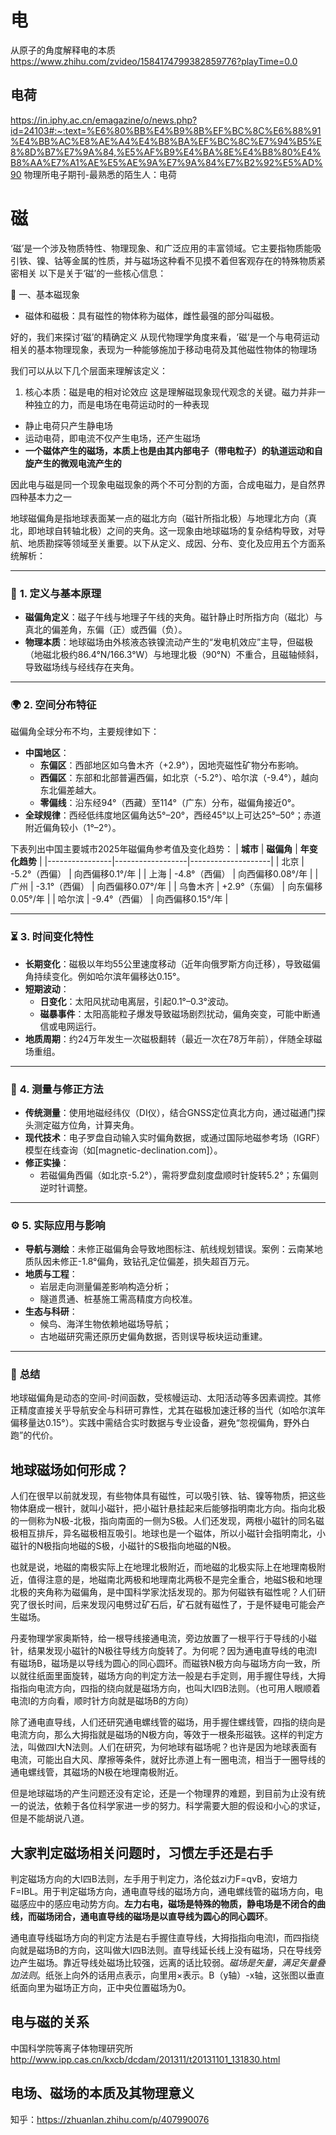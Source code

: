 # 电
从原子的角度解释电的本质 https://www.zhihu.com/zvideo/1584174799382859776?playTime=0.0
## 电荷
https://in.iphy.ac.cn/emagazine/o/news.php?id=24103#:~:text=%E6%80%BB%E4%B9%8B%EF%BC%8C%E6%88%91%E4%BB%AC%E8%AE%A4%E4%B8%BA%EF%BC%8C%E7%94%B5%E8%8D%B7%E7%9A%84,%E5%AF%B9%E4%BA%8E%E4%B8%80%E4%B8%AA%E7%A1%AE%E5%AE%9A%E7%9A%84%E7%B2%92%E5%AD%90 物理所电子期刊-最熟悉的陌生人：电荷
# 磁
‘磁’是一个涉及物质特性、物理现象、和广泛应用的丰富领域。它主要指物质能吸引铁、镍、钴等金属的性质，并与磁场这种看不见摸不着但客观存在的特殊物质紧密相关
以下是关于‘磁’的一些核心信息：

🧲 ​​一、基本磁现象
- 磁体和磁极：具有磁性的物体称为磁体，雌性最强的部分叫磁极。



好的，我们来探讨‘磁’的精确定义
从现代物理学角度来看，‘磁’是一个与电荷运动相关的基本物理现象，表现为一种能够施加于移动电荷及其他磁性物体的物理场

我们可以从以下几个层面来理解该定义：
1. 核心本质：磁是电的相对论效应
这是理解磁现象现代观念的关键。磁力并非一种独立的力，而是电场在电荷运动时的一种表现
  - 静止电荷只产生静电场
  - 运动电荷，即电流不仅产生电场，还产生磁场
  - **一个磁体产生的磁场，本质上也是由其内部电子（带电粒子）的轨道运动和自旋产生的微观电流产生的**

因此电与磁是同一个现象电磁现象的两个不可分割的方面，合成电磁力，是自然界四种基本力之一

地球磁偏角是指地球表面某一点的磁北方向（磁针所指北极）与地理北方向（真北，即地球自转轴北极）之间的夹角。这一现象由地球磁场的复杂结构导致，对导航、地质勘探等领域至关重要。以下从定义、成因、分布、变化及应用五个方面系统解析：

---

### 🧭 **1. 定义与基本原理**
- **磁偏角定义**：磁子午线与地理子午线的夹角。磁针静止时所指方向（磁北）与真北的偏差角，东偏（正）或西偏（负）。
- **物理本质**：地球磁场由外核液态铁镍流动产生的“发电机效应”主导，但磁极（地磁北极约86.4°N/166.3°W）与地理北极（90°N）不重合，且磁轴倾斜，导致磁场线与经线存在夹角。

---

### 🌍 **2. 空间分布特征**
磁偏角全球分布不均，主要规律如下：
- **中国地区**：
  - **东偏区**：西部地区如乌鲁木齐（+2.9°），因地壳磁性矿物分布影响。
  - **西偏区**：东部和北部普遍西偏，如北京（-5.2°）、哈尔滨（-9.4°），越向东北偏差越大。
  - **零偏线**：沿东经94°（西藏）至114°（广东）分布，磁偏角接近0°。
- **全球规律**：西经低纬度地区偏角达5°–20°，西经45°以上可达25°–50°；赤道附近偏角较小（1°–2°）。

下表列出中国主要城市2025年磁偏角参考值及变化趋势：
| **城市**       | **磁偏角**       | **年变化趋势**     |
|----------------|------------------|--------------------|
| 北京           | -5.2°（西偏）    | 向西偏移0.1°/年    |
| 上海           | -4.8°（西偏）    | 向西偏移0.08°/年   |
| 广州           | -3.1°（西偏）    | 向西偏移0.07°/年   |
| 乌鲁木齐       | +2.9°（东偏）    | 向东偏移0.05°/年   |
| 哈尔滨         | -9.4°（西偏）    | 向西偏移0.15°/年   |

---

### ⏳ **3. 时间变化特性**
- **长期变化**：磁极以年均55公里速度移动（近年向俄罗斯方向迁移），导致磁偏角持续变化。例如哈尔滨年偏移达0.15°。
- **短期波动**：
  - **日变化**：太阳风扰动电离层，引起0.1°–0.3°波动。
  - **磁暴事件**：太阳高能粒子爆发导致磁场剧烈扰动，偏角突变，可能中断通信或电网运行。
- **地质周期**：约24万年发生一次磁极翻转（最近一次在78万年前），伴随全球磁场重组。

---

### 📏 **4. 测量与修正方法**
- **传统测量**：使用地磁经纬仪（DI仪），结合GNSS定位真北方向，通过磁通门探头测定磁方位角，计算夹角。
- **现代技术**：电子罗盘自动输入实时偏角数据，或通过国际地磁参考场（IGRF）模型在线查询（如[magnetic-declination.com]）。
- **修正实操**：
  - 若磁偏角西偏（如北京-5.2°），需将罗盘刻度盘顺时针旋转5.2°；东偏则逆时针调整。

---

### ⚙️ **5. 实际应用与影响**
- **导航与测绘**：未修正磁偏角会导致地图标注、航线规划错误。案例：云南某地质队因未修正-1.8°偏角，致钻孔定位偏差，损失超百万元。
- **地质与工程**：
  - 岩层走向测量偏差影响构造分析；
  - 隧道贯通、桩基施工需高精度方向校准。
- **生态与科研**：
  - 候鸟、海洋生物依赖地磁场导航；
  - 古地磁研究需还原历史偏角数据，否则误导板块运动重建。

---

### 💎 **总结**
地球磁偏角是动态的空间-时间函数，受核幔运动、太阳活动等多因素调控。其修正精度直接关乎导航安全与科研可靠性，尤其在磁极加速迁移的当代（如哈尔滨年偏移量达0.15°）。实践中需结合实时数据与专业设备，避免“忽视偏角，野外白跑”的代价。


## 地球磁场如何形成？
人们在很早以前就发现，有些物体具有磁性，可以吸引铁、钴、镍等物质，把这些物体磨成一根针，就叫小磁针，把小磁针悬挂起来后能够指明南北方向。指向北极的一侧称为N极-北极，指向南面的一侧为S极。人们还发现，两根小磁针的同名磁极相互排斥，异名磁极相互吸引。地球也是一个磁体，所以小磁针会指明南北，小磁针的N极指向地磁的S极，小磁针的S极指向地磁的N极。

也就是说，地磁的南极实际上在地理北极附近，而地磁的北极实际上在地理南极附近，值得注意的是，地磁南北两极和地理南北两极不是完全重合，地磁S极和地理北极的夹角称为磁偏角，是中国科学家沈括发现的。那为何磁铁有磁性呢？人们研究了很长时间，后来发现闪电劈过矿石后，矿石就有磁性了，于是怀疑电可能会产生磁场。

丹麦物理学家奥斯特，给一根导线接通电流，旁边放置了一根平行于导线的小磁针，结果发现小磁针的N极往导线方向旋转了。为何呢？因为通电直导线的电流I有磁场B，磁场是以导线为圆心的同心圆环。而磁铁N极方向与磁场方向一致，所以就往纸面里面旋转，磁场方向的判定方法一般是右手定则，用手握住导线，大拇指指向电流方向，四指的绕向就是磁场方向，也叫大I四B法则。（也可用人眼顺着电流I的方向看，顺时针方向就是磁场B的方向）

除了通电直导线，人们还研究通电螺线管的磁场，用手握住螺线管，四指的绕向是电流方向，那么大拇指就是磁场的N极方向，等效于一根条形磁铁。这样的判定方法，叫做四I大N法则。人们在研究，为何地球有磁场呢？也许是因为地球表面有电流，可能出自大风、摩擦等条件，就好比赤道上有一圈电流，相当于一圈导线的通电螺线管，其磁场的N极在地理南极附近。

但是地球磁场的产生问题还没有定论，还是一个物理界的难题，到目前为止没有统一的说法，依赖于各位科学家进一步的努力。科学需要大胆的假设和小心的求证，但是不能胡说八道。
## 大家判定磁场相关问题时，习惯左手还是右手
判定磁场方向的大I四B法则，左手用于判定力，洛伦兹zi力F=qvB，安培力F=IBL。用于判定磁场方向，通电直导线的磁场方向，通电螺线管的磁场方向，电磁感应中的感应电动势方向。**左力右电，磁场是特殊的物质，静电场是不闭合的曲线，而磁场闭合，通电直导线的磁场是以直导线为圆心的同心圆环**。

通电直导线磁场方向的判定方法是右手握住直导线，大拇指指向电流I，而四指绕向就是磁场B的方向，这叫做大I四B法则。直导线延长线上没有磁场，只在导线旁边产生磁场。靠近导线处磁场比较强，远离的话比较弱。*磁场是矢量，满足矢量叠加法则*。纸张上向外的话用点表示，向里用×表示。B（y轴）-x轴，这张图以垂直纸面向里为磁场正方向，正中央位置磁场为0。

## 电与磁的关系
中国科学院等离子体物理研究所 http://www.ipp.cas.cn/kxcb/dcdam/201311/t20131101_131830.html
## 电场、磁场的本质及其物理意义
知乎：https://zhuanlan.zhihu.com/p/407990076

